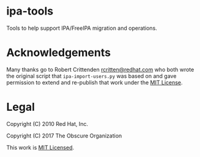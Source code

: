 # ipa-tools
Tools to help support IPA/FreeIPA migration and operations.



# Acknowledgements

Many thanks go to Robert Crittenden <rcritten@redhat.com> who both wrote the original script that `ipa-import-users.py` was based on and gave permission to extend and re-publish that work under the [MIT License](LICENSE).

# Legal

Copyright (C) 2010 Red Hat, Inc.

Copyright (C) 2017 The Obscure Organization

This work is [MIT Licensed](LICENSE).
